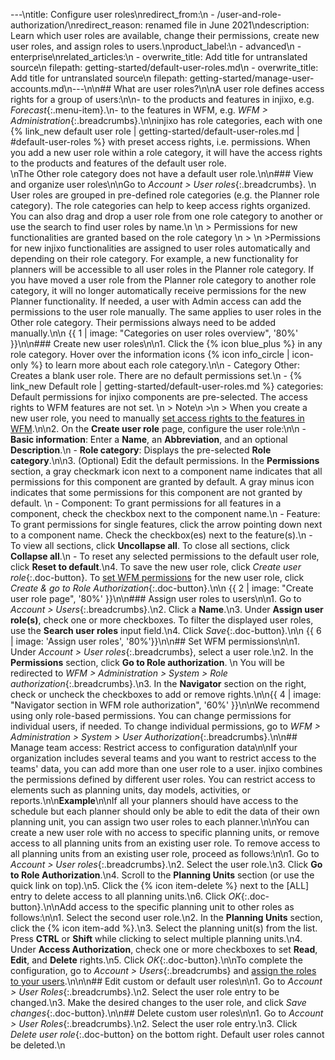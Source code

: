 ---\ntitle: Configure user roles\nredirect_from:\n  - /user-and-role-authorization/\nredirect_reason: renamed file in June 2021\ndescription: Learn which user roles are available, change their permissions, create new user roles, and assign roles to users.\nproduct_label:\n  - advanced\n  - enterprise\nrelated_articles:\n  - overwrite_title: Add title for untranslated source\n    filepath: getting-started/default-user-roles.md\n  - overwrite_title: Add title for untranslated source\n    filepath: getting-started/manage-user-accounts.md\n---\n\n## What are user roles?\n\nA user role defines access rights for a group of users:\n\n- to the products and features in injixo, e.g. _Forecast_{:.menu-item}.\n- to the features in WFM, e.g. _WFM > Administration_{:.breadcrumbs}.\n\ninjixo has role categories, each with one {% link_new default user role | getting-started/default-user-roles.md | #default-user-roles %} with preset access rights, i.e. permissions. When you add a new user role within a role category, it will have the access rights to the products and features of the default user role.<br>\nThe Other role category does not have a default user role.\n\n### View and organize user roles\n\nGo to _Account > User roles_{:.breadcrumbs}.  \n   User roles are grouped in pre-defined role categories (e.g. the Planner role category). The role categories can help to keep access rights organized. You can also drag and drop a user role from one role category to another or use the search to find user roles by name.\n   \n   > Permissions for new functionalities are granted based on the role category  \n   >   \n   >Permissions for new injixo functionalities are assigned to user roles automatically and depending on their role category. For example, a new functionality for planners will be accessible to all user roles in the Planner role category. If you have moved a user role from the Planner role category to another role category, it will no longer automatically receive permissions for the new Planner functionality. If needed, a user with Admin access can add the permissions to the user role manually. The same applies to user roles in the Other role category. Their permissions always need to be added manually.\n\n   {{ 1 | image: "Categories on user roles overview", '80%' }}\n\n### Create new user roles\n\n1. Click the {% icon blue_plus %} in any role category. Hover over the information icons {% icon info_circle | icon-only %} to learn more about each role category.\n\n   - Category Other: Creates a blank user role. There are no default permissions set.\n   - {% link_new Default role | getting-started/default-user-roles.md %} categories: Default permissions for injixo components are pre-selected. The access rights to WFM features are not set. \n  > Note\n  >\n  > When you create a new user role, you need to manually [set access rights to the features in WFM](#set-wfm-permissions).\n\n2. On the **Create user role** page, configure the user role:\n\n   - **Basic information**: Enter a **Name**, an **Abbreviation**, and an optional **Description**.\n   - **Role category**: Displays the pre-selected **Role category**.\n\n3. (Optional) Edit the default permissions. In the **Permissions** section, a gray checkmark icon next to a component name indicates that all permissions for this component are granted by default. A gray minus icon indicates that some permissions for this component are not granted by default.  \n   - Component: To grant permissions for all features in a component, check the checkbox next to the component name.\n   - Feature: To grant permissions for single features, click the arrow pointing down next to a component name. Check the checkbox(es) next to the feature(s).\n   - To view all sections, click **Uncollapse all**. To close all sections, click **Collapse all**.\n   - To reset any selected permissions to the default user role, click **Reset to default**.\n4. To save the new user role, click _Create user role_{:.doc-button}. To [set WFM permissions](#set-wfm-permissions) for the new user role, click _Create & go to Role Authorization_{:.doc-button}.\n\n   {{ 2 | image: "Create user role page", '80%' }}\n\n### Assign user roles to users\n\n1. Go to _Account > Users_{:.breadcrumbs}.\n2. Click a **Name**.\n3. Under **Assign user role(s)**, check one or more checkboxes. To filter the displayed user roles, use the **Search user roles** input field.\n4. Click _Save_{:.doc-button}.\n\n   {{ 6 | image: 'Assign user roles', '80%'}}\n\n## Set WFM permissions\n\n1. Under _Account > User roles_{:.breadcrumbs}, select a user role.\n2. In the **Permissions** section, click **Go to Role authorization**.  \n   You will be redirected to _WFM > Administration > System > Role authorization_{:.breadcrumbs}.\n3. In the **Navigator** section on the right, check or uncheck the checkboxes to add or remove rights.\n\n{{ 4 | image: "Navigator section in WFM role authorization", '60%' }}\n\nWe recommend using only role-based permissions. You can change permissions for individual users, if needed. To change individual permissions, go to _WFM > Administration > System > User Authorization_{:.breadcrumbs}.\n\n## Manage team access: Restrict access to configuration data\n\nIf your organization includes several teams and you want to restrict access to the teams' data, you can add more than one user role to a user. injixo combines the permissions defined by different user roles. You can restrict access to elements such as planning units, day models, activities, or reports.\n\n**Example**\n\nIf all your planners should have access to the schedule but each planner should only be able to edit the data of their own planning unit, you can assign two user roles to each planner.\n\nYou can create a new user role with no access to specific planning units, or remove access to all planning units from an existing user role. To remove access to all planning units from an existing user role, proceed as follows:\n\n1. Go to _Account > User roles_{:.breadcrumbs}.\n2. Select the user role.\n3. Click **Go to Role Authorization**.\n4. Scroll to the **Planning Units** section (or use the quick link on top).\n5. Click the {% icon item-delete %} next to the [ALL] entry to delete access to all planning units.\n6. Click _OK_{:.doc-button}.\n\nAdd access to the specific planning unit to other roles as follows:\n\n1. Select the second user role.\n2. In the **Planning Units** section, click the {% icon item-add %}.\n3. Select the planning unit(s) from the list. Press **CTRL** or **Shift** while clicking to select multiple planning units.\n4. Under **Access Authorization**, check one or more checkboxes to set **Read**, **Edit**, and **Delete** rights.\n5. Click _OK_{:.doc-button}.\n\nTo complete the configuration, go to _Account > Users_{:.breadcrumbs} and [assign the roles to your users](#assign-user-roles-to-users).\n\n\n## Edit custom or default user roles\n\n1. Go to _Account > User Roles_{:.breadcrumbs}.\n2. Select the user role entry to be changed.\n3. Make the desired changes to the user role, and click _Save changes_{:.doc-button}.\n\n## Delete custom user roles\n\n1. Go to _Account > User Roles_{:.breadcrumbs}.\n2. Select the user role entry.\n3. Click _Delete user role_{:.doc-button} on the bottom right. Default user roles cannot be deleted.\n